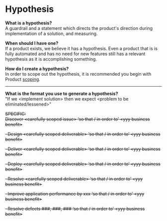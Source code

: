 # Hypothesis

**What is a hypothesis?**  
A guardrail and a statement which directs the product's direction during implementation of a solution, and  measuring.  
  
**When should I have one?**  
If a product exists, we believe it has a hypothesis. Even a product that is is fully automated and has no need for new features still has a relevant hypothesis as it is accomplishing something.  
  
**How do I create a hypothesis?**  
In order to scope out the hypothesis, it is recommended you begin with Product [scoping](scoping.md).   
****  
**What is the format you use to generate a hypothesis?**  
"If we &lt;implement solution&gt; then we expect &lt;problem to be eliminated/lessened&gt;"

~~SPECIFIC:  
Discover &lt;carefully scoped issue&gt; ‘so that / in order to’ &lt;yyy business benefit&gt;~~

~~· Design &lt;carefully scoped deliverable&gt; ‘so that / in order to’  &lt;yyy business benefit&gt;~~

~~· Deliver &lt;carefully scoped deliverable&gt; ‘so that / in order to’ &lt;yyy business benefit&gt;~~

~~· Deploy &lt;carefully scoped deliverable&gt; ‘so that / in order to’ &lt;yyy business benefit&gt;~~

~~· Resolve &lt;carefully scoped deliverable&gt; ‘so that / in order to’ &lt;yyy business benefit&gt;~~

~~· Improve application performance by xxx ‘so that / in order to’ &lt;yyy business benefit&gt;~~

~~· Resolve defects \#\#\#, \#\#\#, \#\#\# ‘so that / in order to’ &lt;yyy business benefit&gt;~~

